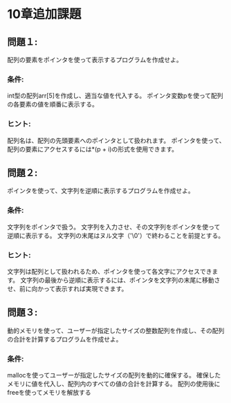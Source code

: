 # 10章追加課題
## 問題１: 
配列の要素をポインタを使って表示するプログラムを作成せよ。
### 条件:
int型の配列arr[5]を作成し、適当な値を代入する。
ポインタ変数pを使って配列の各要素の値を順番に表示する。
### ヒント:
配列名は、配列の先頭要素へのポインタとして扱われます。
ポインタを使って、配列の要素にアクセスするには*(p + i)の形式を使用できます。

## 問題２: 
ポインタを使って、文字列を逆順に表示するプログラムを作成せよ。
### 条件:
文字列をポインタで扱う。
文字列を入力させ、その文字列をポインタを使って逆順に表示する。
文字列の末尾はヌル文字（'\0'）で終わることを前提とする。
### ヒント:
文字列は配列として扱われるため、ポインタを使って各文字にアクセスできます。
文字列の最後から逆順に表示するには、ポインタを文字列の末尾に移動させ、前に向かって表示すれば実現できます。

## 問題３:
動的メモリを使って、ユーザーが指定したサイズの整数配列を作成し、その配列の合計を計算するプログラムを作成せよ。
### 条件:
mallocを使ってユーザーが指定したサイズの配列を動的に確保する。
確保したメモリに値を代入し、配列内のすべての値の合計を計算する。
配列の使用後にfreeを使ってメモリを解放する
